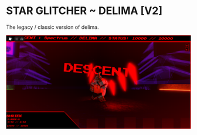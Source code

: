 # STAR GLITCHER ~ DELIMA [V2]
The legacy / classic version of delima.

![What it looks like](https://github.com/twigkid/Star-Glitcher-Delima-V2/blob/a1916891959a78cc91ba7d70a892a480432f1377/Screenshot%202025-06-24%20173923.png)
